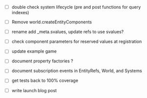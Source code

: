 * [ ] double check system lifecycle (pre and post functions for query indexes)
* [ ] Remove world.createEntityComponents
* [ ] rename add \_meta.svalues, update refs to use svalues?
* [ ] check component parameters for reserved values at registration

* [ ] update example game
* [ ] document property factories ?
* [ ] document subscription events in EntityRefs, World, and Systems
* [ ] get tests back to 100% coverage
* [ ] write launch blog post

